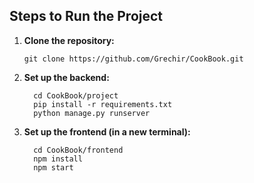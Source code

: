 ## Steps to Run the Project

1. **Clone the repository:**
   ```
   git clone https://github.com/Grechir/CookBook.git

3. **Set up the backend:**
   ```
     cd CookBook/project
     pip install -r requirements.txt
     python manage.py runserver
   ```
   
4. **Set up the frontend (in a new terminal):**
   ```
     cd CookBook/frontend
     npm install
     npm start
   ```
